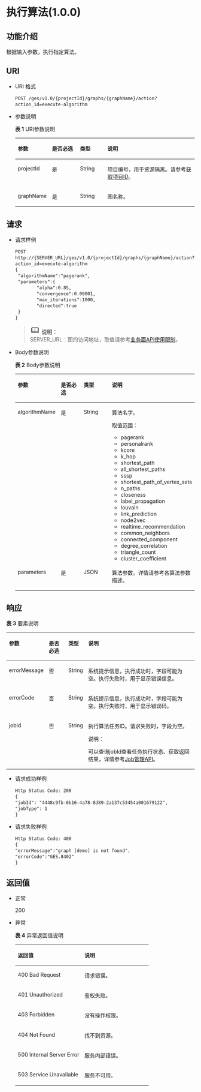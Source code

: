 # 执行算法\(1.0.0\)<a name="ges_03_0030"></a>

## 功能介绍<a name="section43497658192136"></a>

根据输入参数，执行指定算法。

## URI<a name="section34409285192136"></a>

-   URI 格式

    ```
    POST /ges/v1.0/{projectId}/graphs/{graphName}/action?action_id=execute-algorithm
    ```

-   参数说明

    **表 1**  URI参数说明

    <a name="table9623565192154"></a>
    <table><thead align="left"><tr id="row54588319192154"><th class="cellrowborder" valign="top" width="14.91%" id="mcps1.2.5.1.1"><p id="p1599875319226"><a name="p1599875319226"></a><a name="p1599875319226"></a>参数</p>
    </th>
    <th class="cellrowborder" valign="top" width="16.35%" id="mcps1.2.5.1.2"><p id="p2083062319226"><a name="p2083062319226"></a><a name="p2083062319226"></a>是否必选</p>
    </th>
    <th class="cellrowborder" valign="top" width="15.629999999999999%" id="mcps1.2.5.1.3"><p id="p955894219226"><a name="p955894219226"></a><a name="p955894219226"></a>类型</p>
    </th>
    <th class="cellrowborder" valign="top" width="53.11%" id="mcps1.2.5.1.4"><p id="p3607687019226"><a name="p3607687019226"></a><a name="p3607687019226"></a>说明</p>
    </th>
    </tr>
    </thead>
    <tbody><tr id="row34311858192154"><td class="cellrowborder" valign="top" width="14.91%" headers="mcps1.2.5.1.1 "><p id="p738270219226"><a name="p738270219226"></a><a name="p738270219226"></a>projectId</p>
    </td>
    <td class="cellrowborder" valign="top" width="16.35%" headers="mcps1.2.5.1.2 "><p id="p6112799919226"><a name="p6112799919226"></a><a name="p6112799919226"></a>是</p>
    </td>
    <td class="cellrowborder" valign="top" width="15.629999999999999%" headers="mcps1.2.5.1.3 "><p id="p5242088819226"><a name="p5242088819226"></a><a name="p5242088819226"></a>String</p>
    </td>
    <td class="cellrowborder" valign="top" width="53.11%" headers="mcps1.2.5.1.4 "><p id="p51708449194548"><a name="p51708449194548"></a><a name="p51708449194548"></a>项目编号，用于资源隔离。请参考<a href="获取项目ID.md">获取项目ID</a>。</p>
    </td>
    </tr>
    <tr id="row30467334192154"><td class="cellrowborder" valign="top" width="14.91%" headers="mcps1.2.5.1.1 "><p id="p471806319226"><a name="p471806319226"></a><a name="p471806319226"></a>graphName</p>
    </td>
    <td class="cellrowborder" valign="top" width="16.35%" headers="mcps1.2.5.1.2 "><p id="p4661879319226"><a name="p4661879319226"></a><a name="p4661879319226"></a>是</p>
    </td>
    <td class="cellrowborder" valign="top" width="15.629999999999999%" headers="mcps1.2.5.1.3 "><p id="p1802587119226"><a name="p1802587119226"></a><a name="p1802587119226"></a>String</p>
    </td>
    <td class="cellrowborder" valign="top" width="53.11%" headers="mcps1.2.5.1.4 "><p id="p5080948319226"><a name="p5080948319226"></a><a name="p5080948319226"></a>图名称。</p>
    </td>
    </tr>
    </tbody>
    </table>


## 请求<a name="section48190415192136"></a>

-   请求样例

    ```
    POST http://{SERVER_URL}/ges/v1.0/{projectId}/graphs/{graphName}/action?action_id=execute-algorithm
    {
     "algorithmName":"pagerank",
     "parameters":{
            "alpha":0.85,
            "convergence":0.00001,
            "max_iterations":1000,
            "directed":true
     }
    }
    ```

    >![](public_sys-resources/icon-note.gif) **说明：**   
    >SERVER\_URL：图的访问地址，取值请参考[业务面API使用限制](业务面API使用限制.md)。  

-   Body参数说明

    **表 2**  Body参数说明

    <a name="table942600319267"></a>
    <table><thead align="left"><tr id="row957897119267"><th class="cellrowborder" valign="top" width="17.25%" id="mcps1.2.5.1.1"><p id="p3799923192616"><a name="p3799923192616"></a><a name="p3799923192616"></a>参数</p>
    </th>
    <th class="cellrowborder" valign="top" width="16.619999999999997%" id="mcps1.2.5.1.2"><p id="p39358360192616"><a name="p39358360192616"></a><a name="p39358360192616"></a>是否必选</p>
    </th>
    <th class="cellrowborder" valign="top" width="18.509999999999998%" id="mcps1.2.5.1.3"><p id="p33910577192616"><a name="p33910577192616"></a><a name="p33910577192616"></a>类型</p>
    </th>
    <th class="cellrowborder" valign="top" width="47.620000000000005%" id="mcps1.2.5.1.4"><p id="p62402215192616"><a name="p62402215192616"></a><a name="p62402215192616"></a>说明</p>
    </th>
    </tr>
    </thead>
    <tbody><tr id="row1858604919267"><td class="cellrowborder" valign="top" width="17.25%" headers="mcps1.2.5.1.1 "><p id="p56863047192616"><a name="p56863047192616"></a><a name="p56863047192616"></a>algorithmName</p>
    </td>
    <td class="cellrowborder" valign="top" width="16.619999999999997%" headers="mcps1.2.5.1.2 "><p id="p42504131192616"><a name="p42504131192616"></a><a name="p42504131192616"></a>是</p>
    </td>
    <td class="cellrowborder" valign="top" width="18.509999999999998%" headers="mcps1.2.5.1.3 "><p id="p20282554192616"><a name="p20282554192616"></a><a name="p20282554192616"></a>String</p>
    </td>
    <td class="cellrowborder" valign="top" width="47.620000000000005%" headers="mcps1.2.5.1.4 "><p id="p32274198192616"><a name="p32274198192616"></a><a name="p32274198192616"></a>算法名字。</p>
    <p id="p22032334192616"><a name="p22032334192616"></a><a name="p22032334192616"></a>取值范围：</p>
    <a name="ul64073279192616"></a><a name="ul64073279192616"></a><ul id="ul64073279192616"><li>pagerank</li><li>personalrank</li><li>kcore</li><li>k_hop</li><li>shortest_path</li><li>all_shortest_paths</li><li>sssp</li><li>shortest_path_of_vertex_sets</li><li>n_paths</li><li>closeness</li><li>label_propagation</li><li>louvain</li><li>link_prediction</li><li>node2vec</li><li>realtime_recommendation</li><li>common_neighbors</li><li>connected_component</li><li>degree_correlation</li><li>triangle_count</li><li>cluster_coefficient</li></ul>
    </td>
    </tr>
    <tr id="row3116503819267"><td class="cellrowborder" valign="top" width="17.25%" headers="mcps1.2.5.1.1 "><p id="p55395431192616"><a name="p55395431192616"></a><a name="p55395431192616"></a>parameters</p>
    </td>
    <td class="cellrowborder" valign="top" width="16.619999999999997%" headers="mcps1.2.5.1.2 "><p id="p57844950192616"><a name="p57844950192616"></a><a name="p57844950192616"></a>是</p>
    </td>
    <td class="cellrowborder" valign="top" width="18.509999999999998%" headers="mcps1.2.5.1.3 "><p id="p54929369192616"><a name="p54929369192616"></a><a name="p54929369192616"></a>JSON</p>
    </td>
    <td class="cellrowborder" valign="top" width="47.620000000000005%" headers="mcps1.2.5.1.4 "><p id="p20093913192616"><a name="p20093913192616"></a><a name="p20093913192616"></a>算法参数。详情请参考各算法参数描述。</p>
    </td>
    </tr>
    </tbody>
    </table>


## 响应<a name="section57030442192136"></a>

**表 3**  要素说明

<a name="table3949804192729"></a>
<table><thead align="left"><tr id="row44004740192729"><th class="cellrowborder" valign="top" width="14.141414141414144%" id="mcps1.2.5.1.1"><p id="p6547759193332"><a name="p6547759193332"></a><a name="p6547759193332"></a>参数</p>
</th>
<th class="cellrowborder" valign="top" width="11.111111111111112%" id="mcps1.2.5.1.2"><p id="p60606431193332"><a name="p60606431193332"></a><a name="p60606431193332"></a>是否必选</p>
</th>
<th class="cellrowborder" valign="top" width="9.090909090909092%" id="mcps1.2.5.1.3"><p id="p10173851193332"><a name="p10173851193332"></a><a name="p10173851193332"></a>类型</p>
</th>
<th class="cellrowborder" valign="top" width="65.65656565656566%" id="mcps1.2.5.1.4"><p id="p18775628193332"><a name="p18775628193332"></a><a name="p18775628193332"></a>说明</p>
</th>
</tr>
</thead>
<tbody><tr id="row8867422192729"><td class="cellrowborder" valign="top" width="14.141414141414144%" headers="mcps1.2.5.1.1 "><p id="p42136236193332"><a name="p42136236193332"></a><a name="p42136236193332"></a>errorMessage</p>
</td>
<td class="cellrowborder" valign="top" width="11.111111111111112%" headers="mcps1.2.5.1.2 "><p id="p57591979193332"><a name="p57591979193332"></a><a name="p57591979193332"></a>否</p>
</td>
<td class="cellrowborder" valign="top" width="9.090909090909092%" headers="mcps1.2.5.1.3 "><p id="p34438718193332"><a name="p34438718193332"></a><a name="p34438718193332"></a>String</p>
</td>
<td class="cellrowborder" valign="top" width="65.65656565656566%" headers="mcps1.2.5.1.4 "><p id="p38072782193332"><a name="p38072782193332"></a><a name="p38072782193332"></a>系统提示信息，执行成功时，字段可能为空。执行失败时，用于显示错误信息。</p>
</td>
</tr>
<tr id="row24172867193322"><td class="cellrowborder" valign="top" width="14.141414141414144%" headers="mcps1.2.5.1.1 "><p id="p39097429193332"><a name="p39097429193332"></a><a name="p39097429193332"></a>errorCode</p>
</td>
<td class="cellrowborder" valign="top" width="11.111111111111112%" headers="mcps1.2.5.1.2 "><p id="p12775195193332"><a name="p12775195193332"></a><a name="p12775195193332"></a>否</p>
</td>
<td class="cellrowborder" valign="top" width="9.090909090909092%" headers="mcps1.2.5.1.3 "><p id="p28157881193332"><a name="p28157881193332"></a><a name="p28157881193332"></a>String</p>
</td>
<td class="cellrowborder" valign="top" width="65.65656565656566%" headers="mcps1.2.5.1.4 "><p id="p66195928193332"><a name="p66195928193332"></a><a name="p66195928193332"></a>系统提示信息，执行成功时，字段可能为空。执行失败时，用于显示错误码。</p>
</td>
</tr>
<tr id="row62905477192729"><td class="cellrowborder" valign="top" width="14.141414141414144%" headers="mcps1.2.5.1.1 "><p id="p5558946193332"><a name="p5558946193332"></a><a name="p5558946193332"></a>jobId</p>
</td>
<td class="cellrowborder" valign="top" width="11.111111111111112%" headers="mcps1.2.5.1.2 "><p id="p47621497193332"><a name="p47621497193332"></a><a name="p47621497193332"></a>否</p>
</td>
<td class="cellrowborder" valign="top" width="9.090909090909092%" headers="mcps1.2.5.1.3 "><p id="p32136077193332"><a name="p32136077193332"></a><a name="p32136077193332"></a>String</p>
</td>
<td class="cellrowborder" valign="top" width="65.65656565656566%" headers="mcps1.2.5.1.4 "><p id="p52885445193332"><a name="p52885445193332"></a><a name="p52885445193332"></a>执行算法任务ID。请求失败时，字段为空。</p>
<div class="note" id="note9729320320"><a name="note9729320320"></a><a name="note9729320320"></a><span class="notetitle"> 说明： </span><div class="notebody"><p id="p1872133312"><a name="p1872133312"></a><a name="p1872133312"></a>可以查询jobId查看任务执行状态、获取返回结果，详情参考<a href="Job管理API.md">Job管理API</a>。</p>
</div></div>
</td>
</tr>
</tbody>
</table>

-   请求成功样例

    ```
    Http Status Code: 200
    { 
    "jobId": "4448c9fb-0b16-4a78-8d89-2a137c53454a001679122",
    "jobType": 1
    }
    ```

-   请求失败样例

    ```
    Http Status Code: 400
    {
    "errorMessage":"graph [demo] is not found",
    "errorCode":"GES.8402"
    }
    ```


## 返回值<a name="section45174442192136"></a>

-   正常

    200

-   异常

    **表 4**  异常返回值说明

    <a name="table2984752518246"></a>
    <table><thead align="left"><tr id="row1211940418246"><th class="cellrowborder" valign="top" width="50%" id="mcps1.2.3.1.1"><p id="p3980654218254"><a name="p3980654218254"></a><a name="p3980654218254"></a>返回值</p>
    </th>
    <th class="cellrowborder" valign="top" width="50%" id="mcps1.2.3.1.2"><p id="p310447318254"><a name="p310447318254"></a><a name="p310447318254"></a>说明</p>
    </th>
    </tr>
    </thead>
    <tbody><tr id="row4240912018246"><td class="cellrowborder" valign="top" width="50%" headers="mcps1.2.3.1.1 "><p id="p3446280418254"><a name="p3446280418254"></a><a name="p3446280418254"></a>400 Bad Request</p>
    </td>
    <td class="cellrowborder" valign="top" width="50%" headers="mcps1.2.3.1.2 "><p id="p4002370018254"><a name="p4002370018254"></a><a name="p4002370018254"></a>请求错误。</p>
    </td>
    </tr>
    <tr id="row4888805618246"><td class="cellrowborder" valign="top" width="50%" headers="mcps1.2.3.1.1 "><p id="p5203043918254"><a name="p5203043918254"></a><a name="p5203043918254"></a>401 Unauthorized</p>
    </td>
    <td class="cellrowborder" valign="top" width="50%" headers="mcps1.2.3.1.2 "><p id="p5371601718254"><a name="p5371601718254"></a><a name="p5371601718254"></a>鉴权失败。</p>
    </td>
    </tr>
    <tr id="row3592872518246"><td class="cellrowborder" valign="top" width="50%" headers="mcps1.2.3.1.1 "><p id="p3450921718254"><a name="p3450921718254"></a><a name="p3450921718254"></a>403 Forbidden</p>
    </td>
    <td class="cellrowborder" valign="top" width="50%" headers="mcps1.2.3.1.2 "><p id="p4378321618254"><a name="p4378321618254"></a><a name="p4378321618254"></a>没有操作权限。</p>
    </td>
    </tr>
    <tr id="row4281759818246"><td class="cellrowborder" valign="top" width="50%" headers="mcps1.2.3.1.1 "><p id="p4125438418254"><a name="p4125438418254"></a><a name="p4125438418254"></a>404 Not Found</p>
    </td>
    <td class="cellrowborder" valign="top" width="50%" headers="mcps1.2.3.1.2 "><p id="p5327079718254"><a name="p5327079718254"></a><a name="p5327079718254"></a>找不到资源。</p>
    </td>
    </tr>
    <tr id="row994303918246"><td class="cellrowborder" valign="top" width="50%" headers="mcps1.2.3.1.1 "><p id="p4548781618254"><a name="p4548781618254"></a><a name="p4548781618254"></a>500 Internal Server Error</p>
    </td>
    <td class="cellrowborder" valign="top" width="50%" headers="mcps1.2.3.1.2 "><p id="p6063444518254"><a name="p6063444518254"></a><a name="p6063444518254"></a>服务内部错误。</p>
    </td>
    </tr>
    <tr id="row5822219018246"><td class="cellrowborder" valign="top" width="50%" headers="mcps1.2.3.1.1 "><p id="p4487805318254"><a name="p4487805318254"></a><a name="p4487805318254"></a>503 Service Unavailable</p>
    </td>
    <td class="cellrowborder" valign="top" width="50%" headers="mcps1.2.3.1.2 "><p id="p1124370918254"><a name="p1124370918254"></a><a name="p1124370918254"></a>服务不可用。</p>
    </td>
    </tr>
    </tbody>
    </table>



